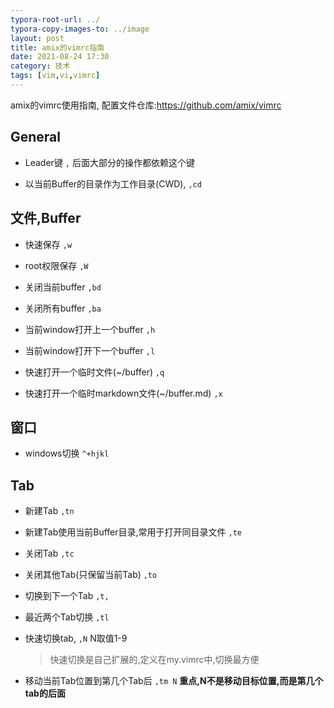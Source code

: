 ```yaml
---
typora-root-url: ../
typora-copy-images-to: ../image
layout: post
title: amix的vimrc指南
date: 2021-08-24 17:30
category: 技术
tags: [vim,vi,vimrc]
---
```


amix的vimrc使用指南, 配置文件仓库:<https://github.com/amix/vimrc>



## General

* Leader键 `,` 后面大部分的操作都依赖这个键

* 以当前Buffer的目录作为工作目录(CWD), `,cd`

  

## 文件,Buffer

* 快速保存 `,w`

* root权限保存 `,W`

  

* 关闭当前buffer `,bd`

* 关闭所有buffer `,ba`



* 当前window打开上一个buffer `,h`
* 当前window打开下一个buffer `,l`



* 快速打开一个临时文件(~/buffer) `,q`

* 快速打开一个临时markdown文件(~/buffer.md) `,x`

  

## 窗口

* windows切换 `^+hjkl`

  

## Tab

* 新建Tab `,tn`

* 新建Tab使用当前Buffer目录,常用于打开同目录文件 `,te`

  

* 关闭Tab `,tc`

* 关闭其他Tab(只保留当前Tab) `,to`

  

* 切换到下一个Tab `,t,`

* 最近两个Tab切换 `,tl`

* 快速切换tab, `,N`  N取值1-9 

  > 快速切换是自己扩展的,定义在my.vimrc中,切换最方便

  

* 移动当前Tab位置到第几个Tab后 `,tm N`  **重点,N不是移动目标位置,而是第几个tab的后面**




